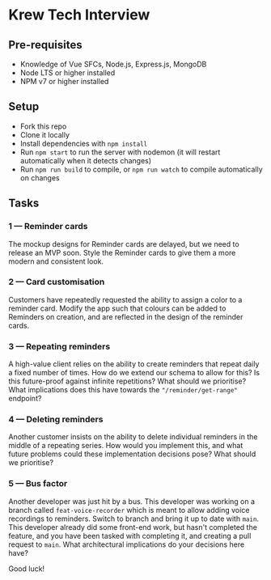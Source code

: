 # Krew Tech Interview

## Pre-requisites

- Knowledge of Vue SFCs, Node.js, Express.js, MongoDB
- Node LTS or higher installed
- NPM v7 or higher installed

## Setup

- Fork this repo
- Clone it locally
- Install dependencies with `npm install`
- Run `npm start` to run the server with nodemon (it will restart automatically when it detects changes)
- Run `npm run build` to compile, or `npm run watch` to compile automatically on changes

## Tasks

### 1 — Reminder cards

The mockup designs for Reminder cards are delayed, but we need to release an MVP soon. Style the Reminder cards to give them a more modern and consistent look.

### 2 — Card customisation

Customers have repeatedly requested the ability to assign a color to a reminder card. Modify the app such that colours can be added to Reminders on creation, and are reflected in the design of the reminder cards.

### 3 — Repeating reminders

A high-value client relies on the ability to create reminders that repeat daily a fixed number of times. How do we extend our schema to allow for this? Is this future-proof against infinite repetitions? What should we prioritise? What implications does this have towards the `"/reminder/get-range"` endpoint?

### 4 — Deleting reminders

Another customer insists on the ability to delete individual reminders in the middle of a repeating series. How would you implement this, and what future problems could these implementation decisions pose? What should we prioritise?

### 5 — Bus factor

Another developer was just hit by a bus. This developer was working on a branch called `feat-voice-recorder` which is meant to allow adding voice recordings to reminders. Switch to branch and bring it up to date with `main`. This developer already did some front-end work, but hasn't completed the feature, and you have been tasked with completing it, and creating a pull request to `main`. What architectural implications do your decisions here have?


Good luck!
